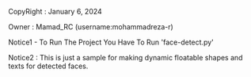 CopyRight : January 6, 2024

Owner : Mamad_RC (username:mohammadreza-r)

Notice1 - To Run The Project You Have To Run 'face-detect.py'

Notice2 : This is just a sample for making dynamic floatable shapes and texts for detected faces.
